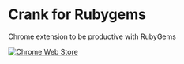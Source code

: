 # Crank for Rubygems

Chrome extension to be productive with RubyGems

[![Chrome Web Store](https://developer.chrome.com/webstore/images/ChromeWebStore_BadgeWBorder_v2_496x150.png)](https://chrome.google.com/webstore/detail/aeekfpaigbeblmpeliiomcamnipcglii)
